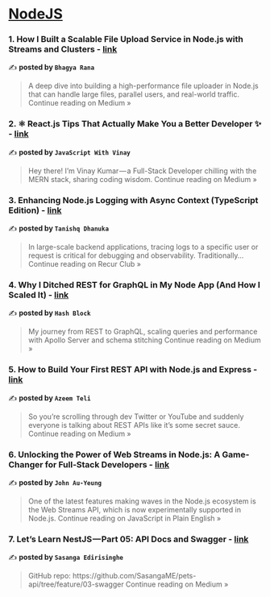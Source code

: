 
<h1><a href=https://medium.com/tag/nodejs/recommended target="_blank" rel="noopener noreferrer">NodeJS</a></h1>
<h3>1. How I Built a Scalable File Upload Service in Node.js with Streams and Clusters - <a href="https://medium.com/@bhagyarana80/how-i-built-a-scalable-file-upload-service-in-node-js-with-streams-and-clusters-7a92cf9d39a0?source=rss------nodejs-5" target="_blank" rel="noopener noreferrer">link</a></h3>

✍️ **posted by `Bhagya Rana`**

<blockquote>A deep dive into building a high-performance file uploader in Node.js that can handle large files, parallel users, and real-world traffic.
Continue reading on Medium »</blockquote>

<h3>2. ⚛️ React.js Tips That Actually Make You a Better Developer ✨ - <a href="https://medium.com/@javaScriptwithvinay/%EF%B8%8F-react-js-tips-that-actually-make-you-a-better-developer-684f1bb2e007?source=rss------nodejs-5" target="_blank" rel="noopener noreferrer">link</a></h3>

✍️ **posted by `JavaScript With Vinay`**

<blockquote>Hey there! I’m Vinay Kumar — a Full-Stack Developer chilling with the MERN stack, sharing coding wisdom.
Continue reading on Medium »</blockquote>

<h3>3. Enhancing Node.js Logging with Async Context (TypeScript Edition) - <a href="https://medium.com/recur-club-engineering/enhancing-node-js-logging-with-async-context-typescript-edition-237d3b77ba87?source=rss------nodejs-5" target="_blank" rel="noopener noreferrer">link</a></h3>

✍️ **posted by `Tanishq Dhanuka`**

<blockquote>In large-scale backend applications, tracing logs to a specific user or request is critical for debugging and observability. Traditionally…
Continue reading on Recur Club »</blockquote>

<h3>4. Why I Ditched REST for GraphQL in My Node App (And How I Scaled It) - <a href="https://medium.com/@connect.hashblock/why-i-ditched-rest-for-graphql-in-my-node-app-and-how-i-scaled-it-c0f2f71ab615?source=rss------nodejs-5" target="_blank" rel="noopener noreferrer">link</a></h3>

✍️ **posted by `Hash Block`**

<blockquote>My journey from REST to GraphQL, scaling queries and performance with Apollo Server and schema stitching
Continue reading on Medium »</blockquote>

<h3>5. How to Build Your First REST API with Node.js and Express - <a href="https://tinprogrammers.medium.com/how-to-build-your-first-rest-api-with-node-js-and-express-43c9ea4cd3a9?source=rss------nodejs-5" target="_blank" rel="noopener noreferrer">link</a></h3>

✍️ **posted by `Azeem Teli`**

<blockquote>So you’re scrolling through dev Twitter or YouTube and suddenly everyone is talking about REST APIs like it’s some secret sauce.
Continue reading on Medium »</blockquote>

<h3>6. Unlocking the Power of Web Streams in Node.js: A Game-Changer for Full-Stack Developers - <a href="https://javascript.plainenglish.io/unlocking-the-power-of-web-streams-in-node-js-a-game-changer-for-full-stack-developers-1305ff74baa5?source=rss------nodejs-5" target="_blank" rel="noopener noreferrer">link</a></h3>

✍️ **posted by `John Au-Yeung`**

<blockquote>One of the latest features making waves in the Node.js ecosystem is the Web Streams API, which is now experimentally supported in Node.js.
Continue reading on JavaScript in Plain English »</blockquote>

<h3>7. Let’s Learn NestJS — Part 05: API Docs and Swagger - <a href="https://sasangaedirisinghe.medium.com/lets-learn-nestjs-part-05-api-docs-and-swagger-9dbbfe6b5084?source=rss------nodejs-5" target="_blank" rel="noopener noreferrer">link</a></h3>

✍️ **posted by `Sasanga Edirisinghe`**

<blockquote>GitHub repo: https://github.com/SasangaME/pets-api/tree/feature/03-swagger
Continue reading on Medium »</blockquote>

